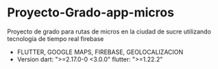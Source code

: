 # Proyecto-Grado-app-micros
Proyecto de grado para rutas de micros en la ciudad de sucre utilizando tecnologia de tiempo real firebase
- FLUTTER, GOOGLE MAPS, FIREBASE, GEOLOCALIZACION
- Version 
  dart: ">=2.17.0-0 <3.0.0"
  flutter: ">=1.22.2"
  
  
